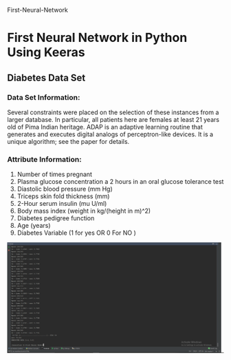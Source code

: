First-Neural-Network
# First Neural Network in Python Using Keeras
## Diabetes Data Set 
### Data Set Information:

Several constraints were placed on the selection of these instances from a larger database. In particular, all patients here are females at least 21 years old of Pima Indian heritage. ADAP is an adaptive learning routine that generates and executes digital analogs of perceptron-like devices. It is a unique algorithm; see the paper for details.

### Attribute Information:

1. Number of times pregnant 
2. Plasma glucose concentration a 2 hours in an oral glucose tolerance test 
3. Diastolic blood pressure (mm Hg) 
4. Triceps skin fold thickness (mm) 
5. 2-Hour serum insulin (mu U/ml) 
6. Body mass index (weight in kg/(height in m)^2) 
7. Diabetes pedigree function 
8. Age (years) 
9.  Diabetes Variable (1 for yes OR 0 For NO )

![Screenshot](screenshot.png)
